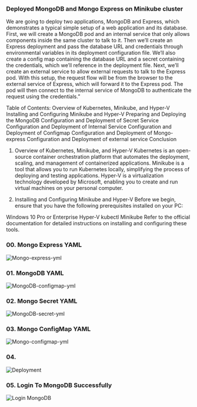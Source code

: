 
### Deployed MongoDB and Mongo Express on Minikube cluster
We are going to deploy two applications, MongoDB and Express, which demonstrates a typical simple setup of a web application and its database. First, we will create a MongoDB pod and an internal service that only allows components inside the same cluster to talk to it. Then we’ll create an Express deployment and pass the database URL and credentials through environmental variables in its deployment configuration file. We’ll also create a config map containing the database URL and a secret containing the credentials, which we’ll reference in the deployment file. Next, we’ll create an external service to allow external requests to talk to the Express pod. With this setup, the request flow will be from the browser to the external service of Express, which will forward it to the Express pod. The pod will then connect to the internal service of MongoDB to authenticate the request using the credentials.”

Table of Contents:
Overview of Kubernetes, Minikube, and Hyper-V
Installing and Configuring Minikube and Hyper-V
Preparing and Deploying the MongoDB
Configuration and Deployment of Secret Service
Configuration and Deployment of Internal Service
Configuration and Deployment of Configmap
Configuration and Deployment of Mongo-express
Configuration and Deployment of external service
Conclusion
1. Overview of Kubernetes, Minikube, and Hyper-V
Kubernetes is an open-source container orchestration platform that automates the deployment, scaling, and management of containerized applications. Minikube is a tool that allows you to run Kubernetes locally, simplifying the process of deploying and testing applications. Hyper-V is a virtualization technology developed by Microsoft, enabling you to create and run virtual machines on your personal computer.

2. Installing and Configuring Minikube and Hyper-V
Before we begin, ensure that you have the following prerequisites installed on your PC:

Windows 10 Pro or Enterprise
Hyper-V
kubectl
Minikube
Refer to the official documentation for detailed instructions on installing and configuring these tools.


### 00. Mongo Express YAML
![Mongo-express-yml](https://github.com/user-attachments/assets/1616290a-5313-4eba-aaa3-b2a8c01aa21d)


### 01. MongoDB YAML
![MongoDB-configmap-yml](https://github.com/user-attachments/assets/6083f5da-9021-41fe-b7f6-557e844ccfd7)

### 02. Mongo Secret YAML
![MongoDB-secret-yml](https://github.com/user-attachments/assets/d06186d8-c329-4ff1-9286-937aa24e3597)

### 03. Mongo ConfigMap YAML
![Mongo-configmap-yml](https://github.com/user-attachments/assets/dcea8e36-4a39-4544-b4b1-42706d4dbeca)

### 04. 
![Deployment](https://github.com/user-attachments/assets/65ccdd9a-cbfa-4a82-8b58-f089a4ee05fe)

### 05. Login To MongoDB Successfully
![Login MongoDB](https://github.com/user-attachments/assets/fc8886ab-a3e6-43a1-b3bf-6b8b5fbfe108)





